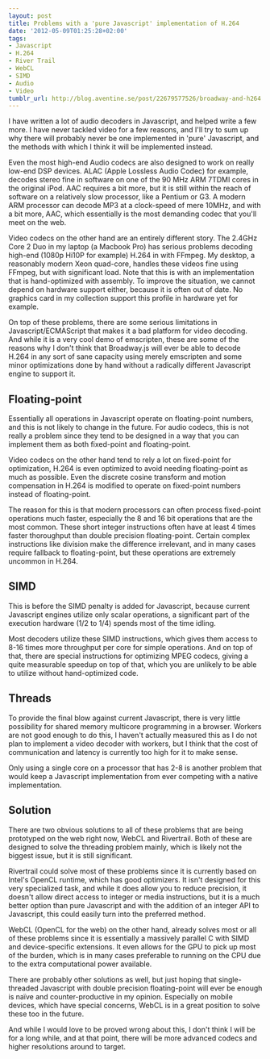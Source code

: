 ```yaml
---
layout: post
title: Problems with a 'pure Javascript' implementation of H.264
date: '2012-05-09T01:25:28+02:00'
tags:
- Javascript
- H.264
- River Trail
- WebCL
- SIMD
- Audio
- Video
tumblr_url: http://blog.aventine.se/post/22679577526/broadway-and-h264
---
```

I have written a lot of audio decoders in Javascript, and helped write a few more. I have never tackled video for a few reasons, and I'll try to sum up why there will probably never be one implemented in 'pure' Javascript, and the methods with which I think it will be implemented instead.

Even the most high-end Audio codecs are also designed to work on really low-end DSP devices. ALAC (Apple Lossless Audio Codec) for example, decodes stereo fine in software on one of the 90 MHz ARM 7TDMI cores in the original iPod. AAC requires a bit more, but it is still within the reach of software on a relatively slow processor, like a Pentium or G3. A modern ARM processor can decode MP3 at a clock-speed of mere 10MHz, and with a bit more, AAC, which essentially is the most demanding codec that you'll meet on the web.

Video codecs on the other hand are an entirely different story. The 2.4GHz Core 2 Duo in my laptop (a Macbook Pro) has serious problems decoding high-end (1080p Hi10P for example) H.264 in with FFmpeg. My desktop, a reasonably modern Xeon quad-core, handles these videos fine using FFmpeg, but with significant load. Note that this is with an implementation that is hand-optimized with assembly. To improve the situation, we cannot depend on hardware support either, because it is often out of date. No graphics card in my collection support this profile in hardware yet for example.

On top of these problems, there are some serious limitations in Javascript/ECMAScript that makes it a bad platform for video decoding. And while it is a very cool demo of emscripten, these are some of the reasons why I don't think that Broadway.js will ever be able to decode H.264 in any sort of sane capacity using merely emscripten and some minor optimizations done by hand without a radically different Javascript engine to support it.


Floating-point
--------------------------------------------------------------------------------

Essentially all operations in Javascript operate on floating-point numbers, and this is not likely to change in the future. For audio codecs, this is not really a problem since they tend to be designed in a way that you can implement them as both fixed-point and floating-point.

Video codecs on the other hand tend to rely a lot on fixed-point for optimization, H.264 is even optimized to avoid needing floating-point as much as possible. Even the discrete cosine transform and motion compensation in H.264 is modified to operate on fixed-point numbers instead of floating-point.

The reason for this is that modern processors can often process fixed-point operations much faster, especially the 8 and 16 bit operations that are the most common. These short integer instructions often have at least 4 times faster thoroughput than double precision floating-point. Certain complex instructions like division make the difference irrelevant, and in many cases require fallback to floating-point, but these operations are extremely uncommon in H.264.


SIMD
--------------------------------------------------------------------------------

This is before the SIMD penalty is added for Javascript, because current Javascript engines utilize only scalar operations, a significant part of the execution hardware (1/2 to 1/4) spends most of the time idling.

Most decoders utilize these SIMD instructions, which gives them access to 8-16 times more throughput per core for simple operations. And on top of that, there are special instructions for optimizing MPEG codecs, giving a quite measurable speedup on top of that, which you are unlikely to be able to utilize without hand-optimized code.


Threads
--------------------------------------------------------------------------------

To provide the final blow against current Javascript, there is very little possibility for shared memory multicore programming in a browser. Workers are not good enough to do this, I haven't actually measured this as I do not plan to implement a video decoder with workers, but I think that the cost of communication and latency is currently too high for it to make sense.

Only using a single core on a processor that has 2-8 is another problem that would keep a Javascript implementation from ever competing with a native implementation.


Solution
--------------------------------------------------------------------------------

There are two obvious solutions to all of these problems that are being prototyped on the web right now, WebCL and Rivertrail. Both of these are designed to solve the threading problem mainly, which is likely not the biggest issue, but it is still significant.

Rivertrail could solve most of these problems since it is currently based on Intel's OpenCL runtime, which has good optimizers. It isn't designed for this very specialized task, and while it does allow you to reduce precision, it doesn't allow direct access to integer or media instructions, but it is a much better option than pure Javascript and with the addition of an integer API to Javascript, this could easily turn into the preferred method.

WebCL (OpenCL for the web) on the other hand, already solves most or all of these problems since it is essentially a massively parallel C with SIMD and device-specific extensions. It even allows for the GPU to pick up most of the burden, which is in many cases preferable to running on the CPU due to the extra computational power available.

There are probably other solutions as well, but just hoping that single-threaded Javascript with double precision floating-point will ever be enough is naïve and counter-productive in my opinion. Especially on mobile devices, which have special concerns, WebCL is in a great position to solve these too in the future.

And while I would love to be proved wrong about this, I don't think I will be for a long while, and at that point, there will be more advanced codecs and higher resolutions around to target.
